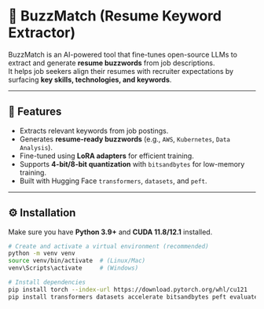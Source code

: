 # 🚀 BuzzMatch (Resume Keyword Extractor)

BuzzMatch is an AI-powered tool that fine-tunes open-source LLMs to extract and generate **resume buzzwords** from job descriptions.  
It helps job seekers align their resumes with recruiter expectations by surfacing **key skills, technologies, and keywords**.  

---

## 📌 Features
- Extracts relevant keywords from job postings.  
- Generates **resume-ready buzzwords** (e.g., `AWS`, `Kubernetes`, `Data Analysis`).  
- Fine-tuned using **LoRA adapters** for efficient training.  
- Supports **4-bit/8-bit quantization** with `bitsandbytes` for low-memory training.  
- Built with Hugging Face `transformers`, `datasets`, and `peft`.  

---

## ⚙️ Installation

Make sure you have **Python 3.9+** and **CUDA 11.8/12.1** installed.

```bash
# Create and activate a virtual environment (recommended)
python -m venv venv
source venv/bin/activate  # (Linux/Mac)
venv\Scripts\activate     # (Windows)

# Install dependencies
pip install torch --index-url https://download.pytorch.org/whl/cu121
pip install transformers datasets accelerate bitsandbytes peft evaluate scipy
